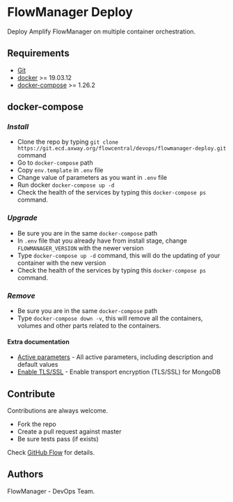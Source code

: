 # FlowManager Deploy

Deploy Amplify FlowManager on multiple container orchestration.

## Requirements

* [Git](https://git-scm.com/book/en/v2/Getting-Started-Installing-Git)
* [docker](https://docs.docker.com/engine/install/) >= 19.03.12
* [docker-compose](https://docs.docker.com/compose/install/) >= 1.26.2

## docker-compose

### ***Install***

* Clone the repo by typing `git clone https://git.ecd.axway.org/flowcentral/devops/flowmanager-deploy.git` command
* Go to `docker-compose` path
* Copy `env.template` in `.env` file
* Change value of parameters as you want in `.env` file
* Run docker `docker-compose up -d`
* Check the health of the services by typing this `docker-compose ps` command.

### ***Upgrade***

* Be sure you are in the same `docker-compose` path
* In `.env` file that you already have from install stage, change `FLOWMANAGER_VERSION` with the newer version
* Type `docker-compose up -d` command, this will do the updating of your container with the new version
* Check the health of the services by typing this `docker-compose ps` command.

### ***Remove***

* Be sure you are in the same `docker-compose` path
* Type `docker-compose down -v`, this will remove all the containers, volumes and other parts related to the containers.

#### Extra documentation

* [Active parameters](docs/parameters.md) - All active parameters, including description and default values
* [Enable TLS/SSL](docs/mongo_tls_ssl.md) - Enable transport encryption (TLS/SSL) for MongoDB

## Contribute

Contributions are always welcome.

* Fork the repo
* Create a pull request against master
* Be sure tests pass (if exists)

Check [GitHub Flow](https://guides.github.com/introduction/flow/) for details.

## Authors

FlowManager - DevOps Team.
